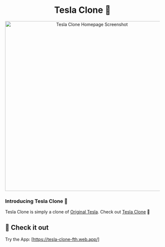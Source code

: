<h1 align="center">Tesla Clone 🚗</h1>

<p align="center"><img src="/public//images/tesla.png" alt="Tesla Clone Homepage Screenshot" width="550" /></p>


### Introducing Tesla Clone 👋

Tesla Clone is simply a clone of [Original Tesla](https://tesla.com). Check out [Tesla Clone](https://tesla-clone-fth.web.app/) 🙌

## 🚀 Check it out

Try the App: [https://tesla-clone-fth.web.app/]
